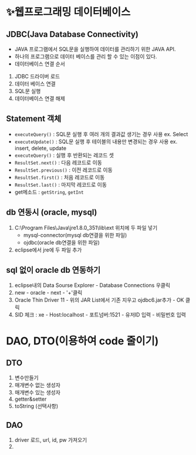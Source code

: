 # ✨웹프로그래밍 데이터베이스
## JDBC(Java Database Connectivity)
- JAVA 프로그램에서 SQL문을 실행하여 데이터를 관리하기 위한 JAVA API.
- 하나의 프로그램으로 데이터 베이스를 관리 할 수 있는 이점이 있다.
- 데이터베이스 연결 순서
1. JDBC 드라이버 로드
2. 데이터 베이스 연결
3. SQL문 실행
4. 데이터베이스 연결 해제

## Statement 객체
- `executeQuery()` : SQL문 실행 후 여러 개의 결과값 생기는 경우 사용 ex. Select
- `executeUpdate()` : SQL문 실행 후 테이블의 내용만 변경되는 경우 사용 ex. insert, delete, update
- `executeQuery()` : 실행 후 반환되는 레코드 셋
- `ResultSet.next()` : 다음 레코드로 이동
- `ResultSet.previous()` : 이전 레코드로 이동
- `ResultSet.first()` : 처음 레코드로 이동
- `ResultSet.last()` : 마지막 레코드로 이동
- get메소드 : `getString`, `getInt`

## db 연동시 (oracle, mysql) 
1. C:\Program Files\Java\jre1.8.0_351\lib\ext 위치에 두 파일 넣기
    - mysql-connector(mysql db연결을 위한 파일)  
    - ojdbc(oracle db연결을 위한 파일)
2. eclipse에서 jre에 두 파일 추가


## sql 없이 oracle db 연동하기
1. eclipse내의 Data Sourse Explorer - Database Connections 우클릭
2. new - oracle - next - '+'클릭
3. Oracle Thin Driver 11 - 위의 JAR List에서 기존 지우고 ojdbc6.jar추가 - OK 클릭
4. SID 체크 : xe - Host:localhost - 포트넘버:1521 - 유저ID 입력 - 비밀번호 입력

# DAO, DTO(이용하여 code 줄이기)
## DTO
1. 변수만들기
2. 매개변수 없는 생성자
3. 매개변수 있는 생성자
4. getter&setter
5. toString (선택사항)

## DAO
1. driver 로드, url, id, pw 가져오기
2. 